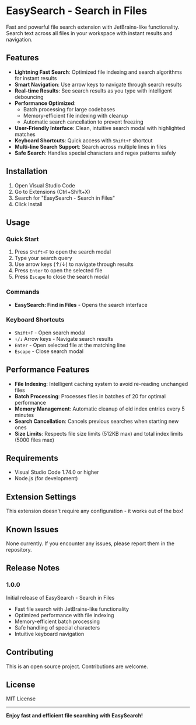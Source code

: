# EasySearch - Search in Files

Fast and powerful file search extension with JetBrains-like functionality. Search text across all files in your workspace with instant results and navigation.

## Features

- **Lightning Fast Search**: Optimized file indexing and search algorithms for instant results
- **Smart Navigation**: Use arrow keys to navigate through search results
- **Real-time Results**: See search results as you type with intelligent debouncing
- **Performance Optimized**: 
  - Batch processing for large codebases
  - Memory-efficient file indexing with cleanup
  - Automatic search cancellation to prevent freezing
- **User-Friendly Interface**: Clean, intuitive search modal with highlighted matches
- **Keyboard Shortcuts**: Quick access with `Shift+F` shortcut
- **Multi-line Search Support**: Search across multiple lines in files
- **Safe Search**: Handles special characters and regex patterns safely

## Installation

1. Open Visual Studio Code
2. Go to Extensions (Ctrl+Shift+X)
3. Search for "EasySearch - Search in Files"
4. Click Install

## Usage

### Quick Start

1. Press `Shift+F` to open the search modal
2. Type your search query
3. Use arrow keys (↑/↓) to navigate through results
4. Press `Enter` to open the selected file
5. Press `Escape` to close the search modal

### Commands

- **EasySearch: Find in Files** - Opens the search interface

### Keyboard Shortcuts

- `Shift+F` - Open search modal
- `↑/↓` Arrow keys - Navigate search results
- `Enter` - Open selected file at the matching line
- `Escape` - Close search modal

## Performance Features

- **File Indexing**: Intelligent caching system to avoid re-reading unchanged files
- **Batch Processing**: Processes files in batches of 20 for optimal performance
- **Memory Management**: Automatic cleanup of old index entries every 5 minutes
- **Search Cancellation**: Cancels previous searches when starting new ones
- **Size Limits**: Respects file size limits (512KB max) and total index limits (5000 files max)

## Requirements

- Visual Studio Code 1.74.0 or higher
- Node.js (for development)

## Extension Settings

This extension doesn't require any configuration - it works out of the box!

## Known Issues

None currently. If you encounter any issues, please report them in the repository.

## Release Notes

### 1.0.0

Initial release of EasySearch - Search in Files

- Fast file search with JetBrains-like functionality
- Optimized performance with file indexing
- Memory-efficient batch processing
- Safe handling of special characters
- Intuitive keyboard navigation

## Contributing

This is an open source project. Contributions are welcome.

## License

MIT License

---

**Enjoy fast and efficient file searching with EasySearch!** 